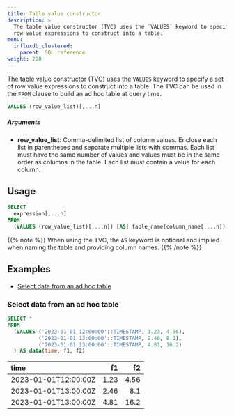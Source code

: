 ```yaml
---
title: Table value constructor
description: >
  The table value constructor (TVC) uses the `VALUES` keyword to specify a set of
  row value expressions to construct into a table.
menu:
  influxdb_clustered:
    parent: SQL reference
weight: 220
---
```


The table value constructor (TVC) uses the `VALUES` keyword to specify a set of
row value expressions to construct into a table.
The TVC can be used in the `FROM` clause <!-- or `JOIN` clauses -->
to build an ad hoc table at query time.

```sql
VALUES (row_value_list)[,...n]
```

##### Arguments

- **row_value_list**:
  Comma-delimited list of column values.
  Enclose each list in parentheses and separate multiple lists with commas.
  Each list must have the same number of values and values must be in the same
  order as columns in the table.
  Each list must contain a value for each column.

## Usage

```sql
SELECT
  expression[,...n]
FROM
  (VALUES (row_value_list)[,...n]) [AS] table_name(column_name[,...n])
```

{{% note %}}
When using the TVC, the `AS` keyword is optional and implied when naming the
table and providing column names.
{{% /note %}}

## Examples

- [Select data from an ad hoc table](#select-data-from-an-ad-hoc-table)
<!-- - [Join data with an ad hoc table](#join-data-with-an-ad-hoc-table) -->

### Select data from an ad hoc table

```sql
SELECT *
FROM
  (VALUES ('2023-01-01 12:00:00'::TIMESTAMP, 1.23, 4.56),
          ('2023-01-01 13:00:00'::TIMESTAMP, 2.46, 8.1),
          ('2023-01-01 13:00:00'::TIMESTAMP, 4.81, 16.2)
  ) AS data(time, f1, f2)
```

| time                 |   f1 |   f2 |
| :------------------- | ---: | ---: |
| 2023-01-01T12:00:00Z | 1.23 | 4.56 |
| 2023-01-01T13:00:00Z | 2.46 |  8.1 |
| 2023-01-01T13:00:00Z | 4.81 | 16.2 |

<!-- ### Join data with an ad hoc table

_The following example uses the sample data set provided in
[Get started with InfluxDB tutorial](/influxdb/clustered/get-started/write/#construct-line-protocol)._

```sql
SELECT
  home.time AS time,
  home.room AS room,
  roomData.id AS room_id
FROM
  home
INNER JOIN
  (VALUES ('Kitchen', 'abc123'),
          ('Living Room', 'def456'),
          ('Bedroom', 'ghi789')
  ) AS roomData(room,id)
ON home.room = roomData.room;
```

{{< expand-wrapper >}}
{{% expand "View example results" %}}
{{% influxdb/custom-timestamps %}}

| time                 | room        | room_id |
| :------------------- | :---------- | :------ |
| 2022-01-01T08:00:00Z | Kitchen     | abc123  |
| 2022-01-01T09:00:00Z | Kitchen     | abc123  |
| 2022-01-01T10:00:00Z | Kitchen     | abc123  |
| 2022-01-01T11:00:00Z | Kitchen     | abc123  |
| 2022-01-01T12:00:00Z | Kitchen     | abc123  |
| 2022-01-01T13:00:00Z | Kitchen     | abc123  |
| 2022-01-01T14:00:00Z | Kitchen     | abc123  |
| 2022-01-01T15:00:00Z | Kitchen     | abc123  |
| 2022-01-01T16:00:00Z | Kitchen     | abc123  |
| 2022-01-01T17:00:00Z | Kitchen     | abc123  |
| 2022-01-01T18:00:00Z | Kitchen     | abc123  |
| 2022-01-01T19:00:00Z | Kitchen     | abc123  |
| 2022-01-01T20:00:00Z | Kitchen     | abc123  |
| 2022-01-01T08:00:00Z | Living Room | def456  |
| 2022-01-01T09:00:00Z | Living Room | def456  |
| 2022-01-01T10:00:00Z | Living Room | def456  |
| 2022-01-01T11:00:00Z | Living Room | def456  |
| 2022-01-01T12:00:00Z | Living Room | def456  |
| 2022-01-01T13:00:00Z | Living Room | def456  |
| 2022-01-01T14:00:00Z | Living Room | def456  |
| 2022-01-01T15:00:00Z | Living Room | def456  |
| 2022-01-01T16:00:00Z | Living Room | def456  |
| 2022-01-01T17:00:00Z | Living Room | def456  |
| 2022-01-01T18:00:00Z | Living Room | def456  |
| 2022-01-01T19:00:00Z | Living Room | def456  |
| 2022-01-01T20:00:00Z | Living Room | def456  |

{{% /influxdb/custom-timestamps %}}
{{% /expand %}}
{{< /expand-wrapper >}} -->

